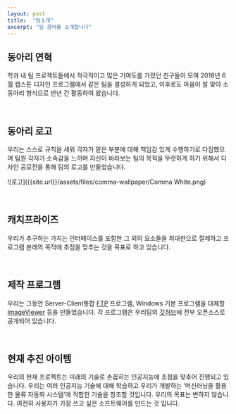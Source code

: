 ```yaml
---
layout: post
title:  "팀소개"
excerpt: "팀 콤마를 소개합니다"
---
```


## 동아리 연혁

학과 내 팀 프로젝트들에서 적극적이고 많은 기여도를 가졌던 친구들이 모여 2018년 6월 캡스톤 디자인 프로그램에서 같은 팀을 결성하게 되었고, 이후로도 마음이 잘 맞아 소동아리 형식으로 반년 간 활동하여 왔습니다.

<br/>

## 동아리 로고

우리는 스스로 규칙을 세워 각자가 맡은 부분에 대해 책임감 있게 수행하기로 다짐했으며 팀원 각자가 소속감을 느끼며 자신이 바라보는 팀의 목적을 뚜렷하게 하기 위해서 디자인 공모전을 통해 팀의 로고를 만들었습니다.

![로고]({{site.url}}/assets/files/comma-wallpaper/Comma White.png)

<br/>

## 캐치프라이즈

우리가 추구하는 가치는 인터페이스를 포함한 그 외의 요소들을 최대한으로 절제하고 프로그램 본래의 목적에 초점을 맞추는 것을 목표로 하고 있습니다.

<br/>

## 제작 프로그램

우리는 그동안 Server-Client통합 [FTP](https://github.com/commadev/FTP-JAVA) 프로그램, Windows 기본 프로그램을 대체할 [ImageViewer](https://github.com/commadev/ImageViewer) 등을 만들었습니다. 각 프로그램은 우리팀의 [깃허브](https://github.com/commadev)에 전부 오픈소스로 공개되어 있습니다.

<br/>

## 현재 추진 아이템

우리의 현재 프로젝트는 미래의 기술로 손꼽히는 인공지능에 초점을 맞추어 진행되고 있습니다. 우리는 여러 인공지능 기술에 대해 학습하고 우리가 개발하는 ‘머신러닝을 활용한 물류 자동화 시스템’에 적합한 기술을 창조할 것입니다. 우리의 목표는 변하지 않습니다. 여전히 사용자가 가장 쓰고 싶은 소프트웨어를 만드는 것 입니다.